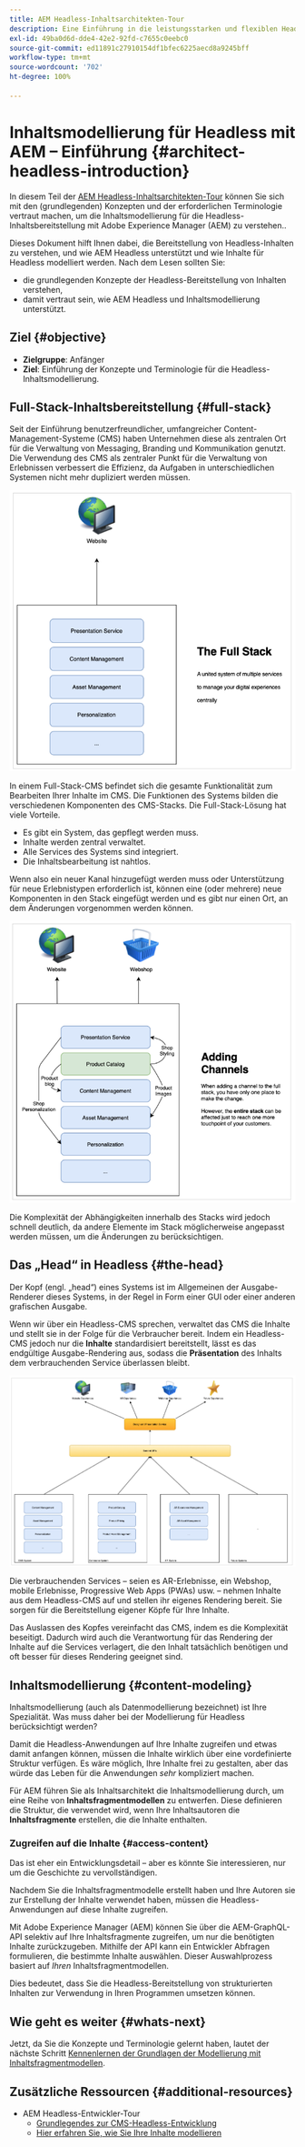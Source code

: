 ```yaml
---
title: AEM Headless-Inhaltsarchitekten-Tour
description: Eine Einführung in die leistungsstarken und flexiblen Headless-Funktionen von Adobe Experience Manager und die Modellierung von Inhalten für Ihr Projekt.
exl-id: 49ba0d6d-dde4-42e2-92fd-c7655c0eebc0
source-git-commit: ed11891c27910154df1bfec6225aecd8a9245bff
workflow-type: tm+mt
source-wordcount: '702'
ht-degree: 100%

---
```


# Inhaltsmodellierung für Headless mit AEM – Einführung {#architect-headless-introduction}

In diesem Teil der [AEM Headless-Inhaltsarchitekten-Tour](overview.md) können Sie sich mit den (grundlegenden) Konzepten und der erforderlichen Terminologie vertraut machen, um die Inhaltsmodellierung für die Headless-Inhaltsbereitstellung mit Adobe Experience Manager (AEM) zu verstehen..

Dieses Dokument hilft Ihnen dabei, die Bereitstellung von Headless-Inhalten zu verstehen, und wie AEM Headless unterstützt und wie Inhalte für Headless modelliert werden. Nach dem Lesen sollten Sie:

* die grundlegenden Konzepte der Headless-Bereitstellung von Inhalten verstehen,
* damit vertraut sein, wie AEM Headless und Inhaltsmodellierung unterstützt.

## Ziel {#objective}

* **Zielgruppe**: Anfänger
* **Ziel**: Einführung der Konzepte und Terminologie für die Headless-Inhaltsmodellierung.

## Full-Stack-Inhaltsbereitstellung {#full-stack}

Seit der Einführung benutzerfreundlicher, umfangreicher Content-Management-Systeme (CMS) haben Unternehmen diese als zentralen Ort für die Verwaltung von Messaging, Branding und Kommunikation genutzt. Die Verwendung des CMS als zentraler Punkt für die Verwaltung von Erlebnissen verbessert die Effizienz, da Aufgaben in unterschiedlichen Systemen nicht mehr dupliziert werden müssen.

![Das klassische Full-Stack-CMS](/help/journey-headless/developer/assets/full-stack.png)

In einem Full-Stack-CMS befindet sich die gesamte Funktionalität zum Bearbeiten Ihrer Inhalte im CMS. Die Funktionen des Systems bilden die verschiedenen Komponenten des CMS-Stacks. Die Full-Stack-Lösung hat viele Vorteile.

* Es gibt ein System, das gepflegt werden muss.
* Inhalte werden zentral verwaltet.
* Alle Services des Systems sind integriert.
* Die Inhaltsbearbeitung ist nahtlos.

Wenn also ein neuer Kanal hinzugefügt werden muss oder Unterstützung für neue Erlebnistypen erforderlich ist, können eine (oder mehrere) neue Komponenten in den Stack eingefügt werden und es gibt nur einen Ort, an dem Änderungen vorgenommen werden können.

![Hinzufügen eines neuen Kanals zum Stack](/help/journey-headless/developer/assets/adding-channel.png)

Die Komplexität der Abhängigkeiten innerhalb des Stacks wird jedoch schnell deutlich, da andere Elemente im Stack möglicherweise angepasst werden müssen, um die Änderungen zu berücksichtigen.

## Das „Head“ in Headless {#the-head}

Der Kopf (engl. „head“) eines Systems ist im Allgemeinen der Ausgabe-Renderer dieses Systems, in der Regel in Form einer GUI oder einer anderen grafischen Ausgabe.

Wenn wir über ein Headless-CMS sprechen, verwaltet das CMS die Inhalte und stellt sie in der Folge für die Verbraucher bereit. Indem ein Headless-CMS jedoch nur die **Inhalte** standardisiert bereitstellt, lässt es das endgültige Ausgabe-Rendering aus, sodass die **Präsentation** des Inhalts dem verbrauchenden Service überlassen bleibt.

![Headless-CMS](/help/journey-headless/developer/assets/headless-cms.png)

Die verbrauchenden Services – seien es AR-Erlebnisse, ein Webshop, mobile Erlebnisse, Progressive Web Apps (PWAs) usw. – nehmen Inhalte aus dem Headless-CMS auf und stellen ihr eigenes Rendering bereit. Sie sorgen für die Bereitstellung eigener Köpfe für Ihre Inhalte.

Das Auslassen des Kopfes vereinfacht das CMS, indem es die Komplexität beseitigt. Dadurch wird auch die Verantwortung für das Rendering der Inhalte auf die Services verlagert, die den Inhalt tatsächlich benötigen und oft besser für dieses Rendering geeignet sind.

## Inhaltsmodellierung {#content-modeling}

Inhaltsmodellierung (auch als Datenmodellierung bezeichnet) ist Ihre Spezialität. Was muss daher bei der Modellierung für Headless berücksichtigt werden?

Damit die Headless-Anwendungen auf Ihre Inhalte zugreifen und etwas damit anfangen können, müssen die Inhalte wirklich über eine vordefinierte Struktur verfügen. Es wäre möglich, Ihre Inhalte frei zu gestalten, aber das würde das Leben für die Anwendungen *sehr* kompliziert machen.

Für AEM führen Sie als Inhaltsarchitekt die Inhaltsmodellierung durch, um eine Reihe von **Inhaltsfragmentmodellen** zu entwerfen. Diese definieren die Struktur, die verwendet wird, wenn Ihre Inhaltsautoren die **Inhaltsfragmente** erstellen, die die Inhalte enthalten.

### Zugreifen auf die Inhalte {#access-content}

Das ist eher ein Entwicklungsdetail – aber es könnte Sie interessieren, nur um die Geschichte zu vervollständigen.

Nachdem Sie die Inhaltsfragmentmodelle erstellt haben und Ihre Autoren sie zur Erstellung der Inhalte verwendet haben, müssen die Headless-Anwendungen auf diese Inhalte zugreifen.

Mit Adobe Experience Manager (AEM) können Sie über die AEM-GraphQL-API selektiv auf Ihre Inhaltsfragmente zugreifen, um nur die benötigten Inhalte zurückzugeben. Mithilfe der API kann ein Entwickler Abfragen formulieren, die bestimmte Inhalte auswählen. Dieser Auswahlprozess basiert auf *Ihren* Inhaltsfragmentmodellen.

Dies bedeutet, dass Sie die Headless-Bereitstellung von strukturierten Inhalten zur Verwendung in Ihren Programmen umsetzen können.

## Wie geht es weiter {#whats-next}

Jetzt, da Sie die Konzepte und Terminologie gelernt haben, lautet der nächste Schritt [Kennenlernen der Grundlagen der Modellierung mit Inhaltsfragmentmodellen](basics.md).

## Zusätzliche Ressourcen {#additional-resources}

* AEM Headless-Entwickler-Tour
   * [Grundlegendes zur CMS-Headless-Entwicklung](/help/journey-headless/developer/learn-about.md)
   * [Hier erfahren Sie, wie Sie Ihre Inhalte modellieren](/help/journey-headless/developer/model-your-content.md)
